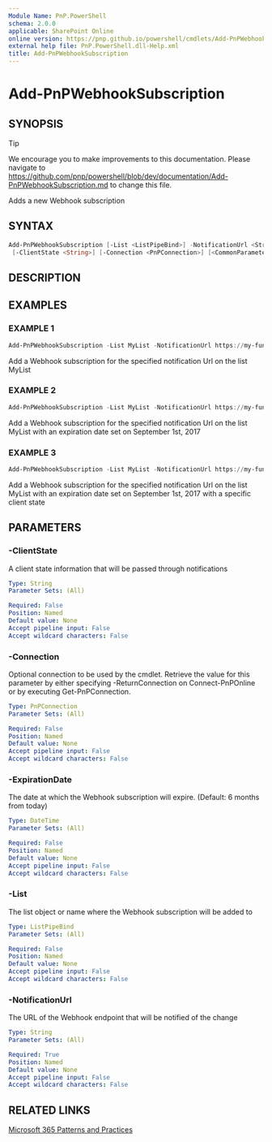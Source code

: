 ```yaml
---
Module Name: PnP.PowerShell
schema: 2.0.0
applicable: SharePoint Online
online version: https://pnp.github.io/powershell/cmdlets/Add-PnPWebhookSubscription.html
external help file: PnP.PowerShell.dll-Help.xml
title: Add-PnPWebhookSubscription
---
```

  
# Add-PnPWebhookSubscription

## SYNOPSIS

> [!TIP]
> We encourage you to make improvements to this documentation. Please navigate to https://github.com/pnp/powershell/blob/dev/documentation/Add-PnPWebhookSubscription.md to change this file.

Adds a new Webhook subscription

## SYNTAX

```powershell
Add-PnPWebhookSubscription [-List <ListPipeBind>] -NotificationUrl <String> [-ExpirationDate <DateTime>]
 [-ClientState <String>] [-Connection <PnPConnection>] [<CommonParameters>]
```

## DESCRIPTION

## EXAMPLES

### EXAMPLE 1
```powershell
Add-PnPWebhookSubscription -List MyList -NotificationUrl https://my-func.azurewebsites.net/webhook
```

Add a Webhook subscription for the specified notification Url on the list MyList

### EXAMPLE 2
```powershell
Add-PnPWebhookSubscription -List MyList -NotificationUrl https://my-func.azurewebsites.net/webhook -ExpirationDate "2017-09-01"
```

Add a Webhook subscription for the specified notification Url on the list MyList with an expiration date set on September 1st, 2017

### EXAMPLE 3
```powershell
Add-PnPWebhookSubscription -List MyList -NotificationUrl https://my-func.azurewebsites.net/webhook -ExpirationDate "2017-09-01" -ClientState "Hello State!"
```

Add a Webhook subscription for the specified notification Url on the list MyList with an expiration date set on September 1st, 2017 with a specific client state

## PARAMETERS

### -ClientState
A client state information that will be passed through notifications

```yaml
Type: String
Parameter Sets: (All)

Required: False
Position: Named
Default value: None
Accept pipeline input: False
Accept wildcard characters: False
```

### -Connection
Optional connection to be used by the cmdlet. Retrieve the value for this parameter by either specifying -ReturnConnection on Connect-PnPOnline or by executing Get-PnPConnection.

```yaml
Type: PnPConnection
Parameter Sets: (All)

Required: False
Position: Named
Default value: None
Accept pipeline input: False
Accept wildcard characters: False
```

### -ExpirationDate
The date at which the Webhook subscription will expire. (Default: 6 months from today)

```yaml
Type: DateTime
Parameter Sets: (All)

Required: False
Position: Named
Default value: None
Accept pipeline input: False
Accept wildcard characters: False
```

### -List
The list object or name where the Webhook subscription will be added to

```yaml
Type: ListPipeBind
Parameter Sets: (All)

Required: False
Position: Named
Default value: None
Accept pipeline input: False
Accept wildcard characters: False
```

### -NotificationUrl
The URL of the Webhook endpoint that will be notified of the change

```yaml
Type: String
Parameter Sets: (All)

Required: True
Position: Named
Default value: None
Accept pipeline input: False
Accept wildcard characters: False
```



## RELATED LINKS

[Microsoft 365 Patterns and Practices](https://aka.ms/m365pnp)



